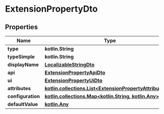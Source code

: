 
# ExtensionPropertyDto

## Properties
Name | Type | Description | Notes
------------ | ------------- | ------------- | -------------
**type** | **kotlin.String** |  |  [optional]
**typeSimple** | **kotlin.String** |  |  [optional]
**displayName** | [**LocalizableStringDto**](LocalizableStringDto.md) |  |  [optional]
**api** | [**ExtensionPropertyApiDto**](ExtensionPropertyApiDto.md) |  |  [optional]
**ui** | [**ExtensionPropertyUiDto**](ExtensionPropertyUiDto.md) |  |  [optional]
**attributes** | [**kotlin.collections.List&lt;ExtensionPropertyAttributeDto&gt;**](ExtensionPropertyAttributeDto.md) |  |  [optional]
**configuration** | [**kotlin.collections.Map&lt;kotlin.String, kotlin.Any&gt;**](kotlin.Any.md) |  |  [optional]
**defaultValue** | [**kotlin.Any**](.md) |  |  [optional]



